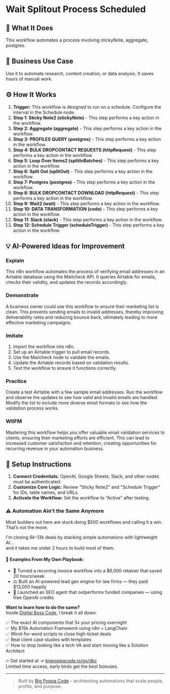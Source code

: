 # Wait Splitout Process Scheduled

## 🚀 What It Does
This workflow automates a process involving stickyNote, aggregate, postgres.

## 💼 Business Use Case
Use it to automate research, content creation, or data analysis. It saves hours of manual work.

## ⚙️ How It Works
1.  **Trigger:** This workflow is designed to run on a schedule. Configure the interval in the Schedule node.
2. **Step 1: Sticky Note2 (stickyNote)** - This step performs a key action in the workflow.
3. **Step 2: Aggregate (aggregate)** - This step performs a key action in the workflow.
4. **Step 3: PROFILES QUERY (postgres)** - This step performs a key action in the workflow.
5. **Step 4: BULK DROPCONTACT REQUESTS (httpRequest)** - This step performs a key action in the workflow.
6. **Step 5: Loop Over Items2 (splitInBatches)** - This step performs a key action in the workflow.
7. **Step 6: Split Out (splitOut)** - This step performs a key action in the workflow.
8. **Step 7: Postgres (postgres)** - This step performs a key action in the workflow.
9. **Step 8: BULK DROPCONTACT DOWNLOAD (httpRequest)** - This step performs a key action in the workflow.
10. **Step 9: Wait2 (wait)** - This step performs a key action in the workflow.
11. **Step 10: DATA TRANSFORMATION (code)** - This step performs a key action in the workflow.
12. **Step 11: Slack (slack)** - This step performs a key action in the workflow.
13. **Step 12: Schedule Trigger (scheduleTrigger)** - This step performs a key action in the workflow.

## 💡 AI-Powered Ideas for Improvement
### Explain
This n8n workflow automates the process of verifying email addresses in an Airtable database using the Mailcheck API. It queries Airtable for emails, checks their validity, and updates the records accordingly.

### Demonstrate
A business owner could use this workflow to ensure their marketing list is clean. This prevents sending emails to invalid addresses, thereby improving deliverability rates and reducing bounce back, ultimately leading to more effective marketing campaigns.

### Imitate
1. Import the workflow into n8n.
2. Set up an Airtable trigger to pull email records.
3. Use the Mailcheck node to validate the emails.
4. Update the Airtable records based on validation results.
5. Test the workflow to ensure it functions correctly.

### Practice
Create a test Airtable with a few sample email addresses. Run the workflow and observe the updates to see how valid and invalid emails are handled. Modify the list to include more diverse email formats to see how the validation process works.

### WIIFM
Mastering this workflow helps you offer valuable email validation services to clients, ensuring their marketing efforts are efficient. This can lead to increased customer satisfaction and retention, creating opportunities for recurring revenue in your automation business.

## 🔧 Setup Instructions
1. **Connect Credentials:** OpenAI, Google Sheets, Slack, and other nodes must be authenticated.
2. **Customize Core Logic:** Review "Sticky Note2" and "Schedule Trigger" for IDs, table names, and URLs.
3. **Activate the Workflow:** Set the workflow to "Active" after testing.

### ⚠️ Automation Ain’t the Same Anymore

Most builders out here are stuck doing $500 workflows and calling it a win.  
That’s not the move.  

I'm closing $6k–$13k deals by stacking simple automations with lightweight AI...  
and it takes me under 2 hours to build most of them.

#### 🧠 Examples From My Own Playbook:
- 🔁 Turned a recurring invoice workflow into a $6,000 retainer that saved 20 hours/week  
- ⚖️ Built an AI-powered lead gen engine for law firms — they paid $13,000 happily  
- 🚀 Launched an SEO agent that outperforms funded companies — using free OpenAI credits  

**Want to learn how to do the same?**  
Inside [Digital Boss Code](https://bigpoppacode.io/go/dbc), I break it all down:

✅ The exact AI components that 3x your pricing overnight  
✅ My $15k Automation Framework using n8n + LangChain  
✅ Word-for-word scripts to close high-ticket deals  
✅ Real client case studies with templates  
✅ How to stop looking like a tech VA and start moving like a Solution Architect  

🔥 Get started at → [bigpoppacode.io/go/dbc](https://bigpoppacode.io/go/dbc)  
Limited time access, early birds get the best bonuses.

---
> Built by [Big Poppa Code](https://bigpoppacode.io) – architecting automations that scale people, profits, and purpose.
